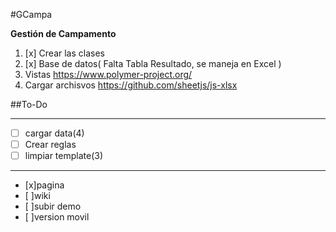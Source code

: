 #GCampa

**Gestión de Campamento**

1. [x] Crear las clases
2. [x] Base de datos( Falta Tabla Resultado, se maneja en Excel )
3. Vistas https://www.polymer-project.org/
4. Cargar archisvos https://github.com/sheetjs/js-xlsx

##To-Do
***
  - [ ] cargar data(4)
  - [ ] Crear reglas
  - [ ] limpiar template(3)
***
  - [x]pagina
  - [ ]wiki
  - [ ]subir demo
  - [ ]version movil
